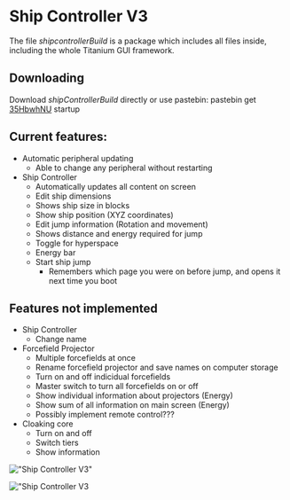 # Ship Controller V3
The file _shipcontrollerBuild_ is a package which includes all files inside, including the whole Titanium GUI framework. 

## Downloading
Download _shipControllerBuild_ directly or use pastebin: pastebin get [35HbwhNU](https://pastebin.com/35HbwhNU) startup

## Current features:
* Automatic peripheral updating
  * Able to change any peripheral without restarting
* Ship Controller
  * Automatically updates all content on screen
  * Edit ship dimensions
  * Shows ship size in blocks
  * Show ship position (XYZ coordinates)
  * Edit jump information (Rotation and movement)
  * Shows distance and energy required for jump
  * Toggle for hyperspace
  * Energy bar
  * Start ship jump
    * Remembers which page you were on before jump, and opens it next time you boot
## Features not implemented
* Ship Controller
  * Change name
* Forcefield Projector
  * Multiple forcefields at once
  * Rename forcefield projector and save names on computer storage
  * Turn on and off indicidual forcefields
  * Master switch to turn all forcefields on or off
  * Show individual information about projectors (Energy)
  * Show sum of all information on main screen (Energy)
  * Possibly implement remote control???
* Cloaking core
  * Turn on and off
  * Switch tiers
  * Show information

!["Ship Controller V3"](http://i.imgur.com/Fl5ctHj.png "Ship Controller V3")

!["Ship Controller V3](https://zippy.gfycat.com/HideousKlutzyDaddylonglegs.gif "Ship Controller V3")
